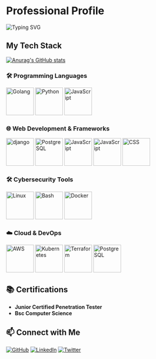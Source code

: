 # Professional Profile

![Typing SVG](https://readme-typing-svg.herokuapp.com?font=Fira+Code&size=22&duration=10000&lines=Welcome+to+my+Professional+Profile!;Here+is+my+tech+stack;Cybersecurity,+Ethical+Hacking,+and;💻+Penetration+Testing.)

## My Tech Stack

[![Anurag's GitHub stats](https://github-readme-stats.vercel.app/api?username=C9b3rD3vi1&show_icons=true&theme=radical)](https://github.com/anuraghazra/github-readme-stats)

### 🛠️ Programming Languages

<p>
  <img src="https://cdn.jsdelivr.net/gh/devicons/devicon/icons/go/go-original.svg" width="75" height="75" alt="Golang" />

  <img src="https://cdn.jsdelivr.net/gh/devicons/devicon/icons/python/python-original.svg" width="75" height="75" alt="Python" />

  <img src="https://cdn.jsdelivr.net/gh/devicons/devicon/icons/javascript/javascript-original.svg" width="75" height="75" alt="JavaScript" />
</p>

### 🌐 Web Development & Frameworks

<p>

<img src="https://cdn.jsdelivr.net/gh/devicons/devicon@latest/icons/django/django-plain-wordmark.svg" width="75" height="75" alt="django" />

<img src="https://cdn.jsdelivr.net/gh/devicons/devicon@latest/icons/postgresql/postgresql-original-wordmark.svg" width="75" height="75" alt="PostgreSQL" />
          
<img src="https://cdn.jsdelivr.net/gh/devicons/devicon/icons/javascript/javascript-original.svg" width="75" height="75" alt="JavaScript" />


<img src="https://cdn.jsdelivr.net/gh/devicons/devicon@latest/icons/html5/html5-original-wordmark.svg" width="75" height="75" alt="JavaScript" />
          
<img src="https://cdn.jsdelivr.net/gh/devicons/devicon@latest/icons/css3/css3-original-wordmark.svg" width="75" height="75" alt="CSS" />

</p>         

### 🛠️ Cybersecurity Tools

<p>

  <img src="https://cdn.jsdelivr.net/gh/devicons/devicon/icons/linux/linux-original.svg" width="75" height="75" alt="Linux" />

  <img src="https://cdn.jsdelivr.net/gh/devicons/devicon/icons/bash/bash-original.svg" width="75" height="75" alt="Bash" />

  <img src="https://cdn.jsdelivr.net/gh/devicons/devicon/icons/docker/docker-original.svg" width="75" height="75" alt="Docker" />
</p>

### ☁️ Cloud & DevOps

<p>

<img src="https://cdn.jsdelivr.net/gh/devicons/devicon@latest/icons/amazonwebservices/amazonwebservices-plain-wordmark.svg" width="75" height="75" alt="AWS" />

<img src="https://cdn.jsdelivr.net/gh/devicons/devicon/icons/kubernetes/kubernetes-plain.svg" width="75" height="75" alt="Kubernetes" />

<img src="https://cdn.jsdelivr.net/gh/devicons/devicon/icons/terraform/terraform-original.svg" width="75" height="75" alt="Terraform" />

<img src="https://cdn.jsdelivr.net/gh/devicons/devicon@latest/icons/postgresql/postgresql-original-wordmark.svg" width="75" height="75" alt="PostgreSQL" />

</p>


## 📚 Certifications

- **Junior Certified Penetration Tester**  
- **Bsc Computer Science**  


## 📫 Connect with Me

[![GitHub](https://img.shields.io/badge/GitHub-100000?style=for-the-badge&logo=github&logoColor=white)](https://github.com/C9b3rD3vi1)
[![LinkedIn](https://img.shields.io/badge/LinkedIn-0A66C2?style=for-the-badge&logo=linkedin&logoColor=white)](https://linkedin.com/in/yourprofile)
[![Twitter](https://img.shields.io/badge/Twitter-1DA1F2?style=for-the-badge&logo=twitter&logoColor=white)](https://twitter.com/yourhandle)